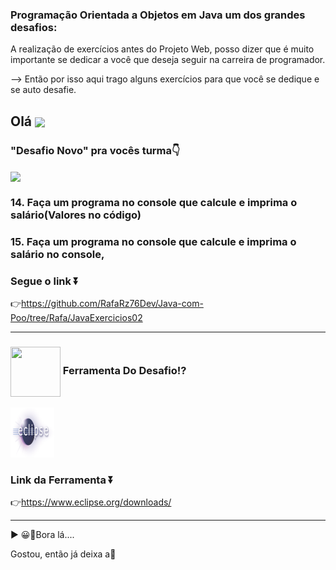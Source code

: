 ### Programação Orientada a Objetos em Java um dos grandes desafios: 
A realização de exercícios antes do Projeto Web, posso dizer que é muito importante se dedicar 
a você que deseja seguir na carreira de programador.

--> Então por isso aqui trago alguns exercícios para que você se dedique e se auto desafie. 

## Olá  <img src="https://media.giphy.com/media/l1J9sBOqBIvnafnUc/giphy.gif" align="center" width="85">

### "Desafio Novo" pra vocês turma👇
<img src="https://media.giphy.com/media/d8d1s6bzvm0C6igwUL/giphy.gif" align="center" width="145">

### 14. Faça um programa no console que calcule e imprima o salário(Valores no código)
### 15. Faça um programa no console que calcule e imprima o salário no console, 

### Segue o link ⏬

 👉https://github.com/RafaRz76Dev/Java-com-Poo/tree/Rafa/JavaExercicios02
 
 *** 
 ### <img src="https://media.giphy.com/media/eBqEQyWGdgSNgRVLCV/giphy.gif" align="center" height="80" width="80"> Ferramenta Do Desafio⁉
<img alt="Eclipse" src="eclipse-logo.gif" height="80" width="70">

### Link da Ferramenta ⏬

 👉https://www.eclipse.org/downloads/

***

▶ 😀👀Bora lá....

Gostou, então já deixa a🌟

